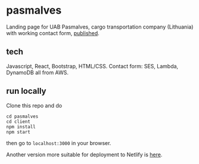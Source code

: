 # pasmalves

Landing page for UAB Pasmalves, cargo transportation company (Lithuania) with working contact form, [published](https://pasmalves.lt).

## tech

Javascript, React, Bootstrap, HTML/CSS. Contact form: SES, Lambda, DynamoDB all from AWS.

## run locally

Clone this repo and do 

```
cd pasmalves
cd client
npm install
npm start
``` 

then go to ```localhost:3000``` in your browser.

Another version more suitable for deployment to Netlify is [here](https://github.com/Gonciarov/pasmalves2).

